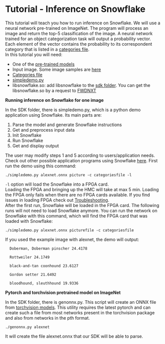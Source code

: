 # Tutorial - Inference on Snowflake  

This tutorial will teach you how to run inference on Snowflake. We will use a neural network pre-trained on ImageNet.
The program will process an image and return the top-5 classification of the image. A neural network trained for an object 
categorization task will output a probability vector. Each element of the vector contains the probability to its correspondent 
category that is listed in a [categories file](https://github.com/FWDNXT/Snowflake-SDK/blob/master/test-files/categories.txt).  
In this tutorial you will need:
* One of the [pre-trained models](http://fwdnxt.com/models/)
* Input image. Some image samples are [here](https://github.com/FWDNXT/Snowflake-SDK/tree/master/test-files)
* [Categories file](https://github.com/FWDNXT/Snowflake-SDK/blob/master/test-files/categories.txt)
* [simpledemo.py](https://github.com/FWDNXT/Snowflake-SDK/blob/master/sdk/examples/python/simpledemo.py)
* libsnowflake.so: add libsnowflake to the [sdk folder](https://github.com/FWDNXT/Snowflake-SDK/tree/master/sdk). You can get the libsnowflake.so by a request to [FWDNXT](http://fwdnxt.com/)

**Running inference on Snowflake for one image**

In the SDK folder, there is simpledemo.py, which is a python demo application using Snowflake. Its main parts are:

1) Parse the model and generate Snowflake instructions
2) Get and preprocess input data
3) Init Snowflake
4) Run Snowflake
5) Get and display output

The user may modify steps 1 and 5 according to users/application needs.
Check out other possible application programs using Snowflake [here](http://fwdnxt.com/).
First run the demo using this command:

`./simpledemo.py alexnet.onnx picture -c categoriesfile -l`

`-l` option will load the Snowflake into a FPGA card.  
Loading the FPGA and bringing up the HMC will take at max 5 min.
Loading the FPGA only fails when there are no FPGA cards available. If you find issues in loading FPGA check out [Troubleshooting](https://github.com/FWDNXT/Snowflake-SDK/blob/master/Troubleshooting.md).  
After the first run, Snowflake will be loaded in the FPGA card. The following runs will not need to load Snowflake anymore.
You can run the network on Snowflake with this command, which will find the FPGA card that was loaded with Snowflake:

`./simpledemo.py alexnet.onnx picturefile -c categoriesfile`

If you used the example image with alexnet, the demo will output:

```
  Doberman, Doberman pinscher 24.4178

  Rottweiler 24.1749

  black-and-tan coonhound 23.6127

  Gordon setter 21.6492

  bloodhound, sleuthhound 19.9336
```

**Pytorch and torchvision pretrained model on ImageNet**

In the SDK folder, there is genonnx.py. This script will create an ONNX file from [torchvision models](https://github.com/pytorch/vision/tree/master/torchvision).
This utility requires the latest pytorch and can create such a file from most networks present in the
torchvision package and also from networks in the pth format.

`./genonnx.py alexnet`

It will create the file alexnet.onnx that our SDK will be able to parse.


